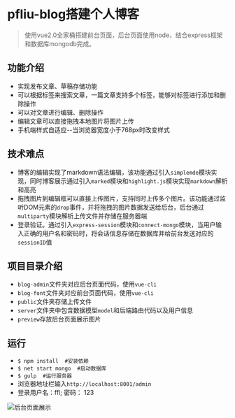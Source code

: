 # pfliu-blog搭建个人博客

> 使用vue2.0全家桶搭建前台页面，后台页面使用node，结合express框架和数据库mongodb完成。

## 功能介绍

- 实现发布文章、草稿存储功能
- 可以根据标签来搜索文章，一篇文章支持多个标签，能够对标签进行添加和删除操作
- 可以对文章进行编辑、删除操作
- 编辑文章可以直接拖拽本地图片将图片上传
- 手机端样式自适应--当浏览器宽度小于768px时改变样式

## 技术难点
- 博客的编辑实现了markdown语法编辑，该功能通过引入`simplemde`模块实现，同时博客展示通过引入`marked`模块和`highlight.js`模块实现`markdown`解析和高亮
- 拖拽图片到编辑框可以直接上传图片，支持同时上传多个图片。该功能通过监听DOM元素的`drop`事件，并将拖拽的图片数据发送给后台，后台通过`multiparty`模块解析上传文件并存储在服务器端
- 登录验证。通过引入`express-session`模块和`connect-mongo`模块，当用户输入正确的用户名和密码时，将会话信息存储在数据库并给前台发送对应的`sessionID`值

## 项目目录介绍
- `blog-admin`文件夹对应后台页面代码，使用`vue-cli`
- `blog-font`文件夹对应前台页面代码，使用`vue-cli`
- `public`文件夹存储上传文件
- `server`文件夹中包含数据模型`model`和后端路由代码以及用户信息
- `preview`存放后台页面展示图片

## 运行

- `$ npm install  #安装依赖`
- `$ net start mongo  #启动数据库`
- `$ gulp  #运行服务器` 
- 浏览器地址栏输入`http://localhost:8001/admin`
- 登录用户名：ffl;   密码： 123

![后台页面展示](https://github.com/yankeliu/pfliuBlog/blob/master/preview/%E5%90%8E%E5%8F%B0%E9%A1%B5%E9%9D%A2%E5%B1%95%E7%A4%BA.gif)
